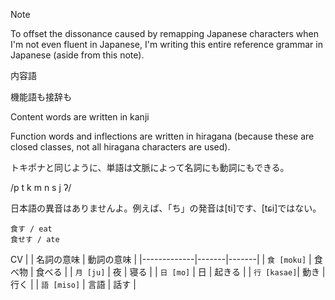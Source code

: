 > [!NOTE]
> To offset the dissonance caused by remapping Japanese characters when I'm not even fluent in Japanese, I'm writing this entire reference grammar in Japanese (aside from this note).

内容語

機能語も接辞も

Content words are written in kanji

Function words and inflections are written in hiragana (because these are closed classes, not all hiragana characters are used).

トキポナと同じように、単語は文脈によって名詞にも動詞にもできる。

/p t k m n s j ʔ/

日本語の異音はありませんよ。例えば、「ち」の発音は\[ti]です、\[tɕi]ではない。

```
食す / eat
食せす / ate
```

CV
|             | 名詞の意味 | 動詞の意味 |
|-------------|-------|-------|
| `食 [moku]` | 食べ物 | 食べる |
| `月 [ju]`   | 夜    | 寝る   |
| `日 [mo]`   | 日    | 起きる |
| `行 [kasae]`| 動き  | 行く   |
| `語 [miso]` | 言語  | 話す   |
